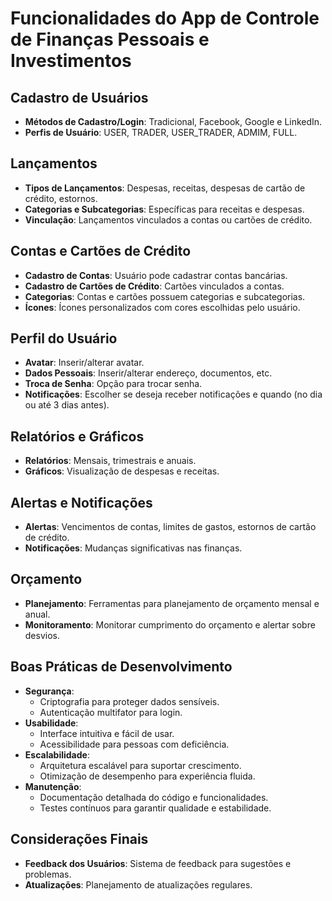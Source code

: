 # Funcionalidades do App de Controle de Finanças Pessoais e Investimentos

## Cadastro de Usuários

- **Métodos de Cadastro/Login**: Tradicional, Facebook, Google e LinkedIn.
- **Perfis de Usuário**: USER, TRADER, USER_TRADER, ADMIM, FULL.

## Lançamentos

- **Tipos de Lançamentos**: Despesas, receitas, despesas de cartão de crédito, estornos.
- **Categorias e Subcategorias**: Específicas para receitas e despesas.
- **Vinculação**: Lançamentos vinculados a contas ou cartões de crédito.

## Contas e Cartões de Crédito

- **Cadastro de Contas**: Usuário pode cadastrar contas bancárias.
- **Cadastro de Cartões de Crédito**: Cartões vinculados a contas.
- **Categorias**: Contas e cartões possuem categorias e subcategorias.
- **Ícones**: Ícones personalizados com cores escolhidas pelo usuário.

## Perfil do Usuário

- **Avatar**: Inserir/alterar avatar.
- **Dados Pessoais**: Inserir/alterar endereço, documentos, etc.
- **Troca de Senha**: Opção para trocar senha.
- **Notificações**: Escolher se deseja receber notificações e quando (no dia ou até 3 dias antes).

## Relatórios e Gráficos

- **Relatórios**: Mensais, trimestrais e anuais.
- **Gráficos**: Visualização de despesas e receitas.

## Alertas e Notificações

- **Alertas**: Vencimentos de contas, limites de gastos, estornos de cartão de crédito.
- **Notificações**: Mudanças significativas nas finanças.

## Orçamento

- **Planejamento**: Ferramentas para planejamento de orçamento mensal e anual.
- **Monitoramento**: Monitorar cumprimento do orçamento e alertar sobre desvios.

## Boas Práticas de Desenvolvimento

- **Segurança**:
  - Criptografia para proteger dados sensíveis.
  - Autenticação multifator para login.
- **Usabilidade**:
  - Interface intuitiva e fácil de usar.
  - Acessibilidade para pessoas com deficiência.
- **Escalabilidade**:
  - Arquitetura escalável para suportar crescimento.
  - Otimização de desempenho para experiência fluida.
- **Manutenção**:
  - Documentação detalhada do código e funcionalidades.
  - Testes contínuos para garantir qualidade e estabilidade.

## Considerações Finais

- **Feedback dos Usuários**: Sistema de feedback para sugestões e problemas.
- **Atualizações**: Planejamento de atualizações regulares.
